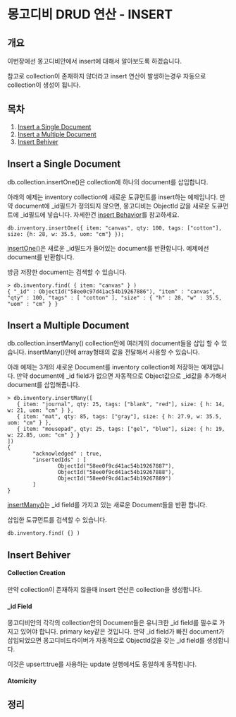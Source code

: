 # 몽고디비 DRUD 연산 - INSERT

## <a name='synopsis'><a name='synopsis'>개요</a>
이번장에선 몽고디비안에서 insert에 대해서 알아보도록 하겠습니다.

참고로 collection이 존재하지 않더라고 insert 연산이 발생하는경우 자동으로 collection이 생성이 됩니다.

## <a name='toc'><a name='toc'>목차</a>

  1. [Insert a Single Document](#iasd)
  1. [Insert a Multiple Document](#iamd)
  1. [Insert Behiver](#ib)

## <a name='iasd'><a name='iasd'>Insert a Single Document</a>
db.collection.insertOne()은 collection에 하나의 document를 삽입합니다.

아래의 예제는 inventory collection에 새로운 도큐먼트를 insert하는 예제입니다. 만약 document에 _id필드가 정의되지 않으면, 몽고디비는 ObjectId 값을 새로운 도큐먼트에 _id필드에 넣습니다. 자세한건 [insert Behavior](https://docs.mongodb.com/manual/tutorial/insert-documents/#write-op-insert-behavior)를 참고하세요.

    db.inventory.insertOne({ item: "canvas", qty: 100, tags: ["cotton"], size: {h: 28, w: 35.5, uom: "cm"} });

[insertOne()](https://docs.mongodb.com/manual/reference/method/db.collection.insertOne/#db.collection.insertOne)은 새로운 _id필드가 들어있는 document를 반환합니다. 예제에선 document를 반환합니다.

방금 저장한 document는 검색할 수 있습니다.

    > db.inventory.find( { item: "canvas" } )
    { "_id" : ObjectId("58ee0c97d41ac54b19267886"), "item" : "canvas", "qty" : 100, "tags" : [ "cotton" ], "size" : { "h" : 28, "w" : 35.5, "uom" : "cm" } }
    
## <a name='iamd'><a name='iamd'>Insert a Multiple Document</a>
db.collection.insertMany() collection안에 여러게의 document들을 삽입 할 수 있습니다. insertMany()안에 array형태의 값을 전달해서 사용할 수 있습니다.
   
아래 예제는 3개의 새로운 Document를 inventory collection에 저장하는 예제입니다. 만약 document에 _id field가 없으면 자동적으로 Object값으로 _id값을 추가해서 document를 삽입해줍니다.

    > db.inventory.insertMany([
       { item: "journal", qty: 25, tags: ["blank", "red"], size: { h: 14, w: 21, uom: "cm" } },
       { item: "mat", qty: 85, tags: ["gray"], size: { h: 27.9, w: 35.5, uom: "cm" } },
       { item: "mousepad", qty: 25, tags: ["gel", "blue"], size: { h: 19, w: 22.85, uom: "cm" } }
    ])
    {
            "acknowledged" : true,
            "insertedIds" : [
                    ObjectId("58ee0f9cd41ac54b19267887"),
                    ObjectId("58ee0f9cd41ac54b19267888"),
                    ObjectId("58ee0f9cd41ac54b19267889")
            ]
    }

[insertMany()](https://docs.mongodb.com/manual/reference/method/db.collection.insertMany/#db.collection.insertMany)는 _id field를 가지고 있는 새로운 Document들을 반환 합니다.

삽입한 도큐먼트를 검색할 수 있습니다.

    db.inventory.find( {} )

## <a name='ib'><a name='ib'>Insert Behiver</a>

#### Collection Creation
만약 collection이 존재하지 않을때 insert 연산은 collection을 생성합니다.
 
#### _id Field
몽고디비안의 각각의 collection안의 Document들은 유니크한 _id field를 필수로 가지고 있어야 합니다. primary key같은 것입니다. 만약 _id field가 빠진 document가 삽입되었으면 몽고디비드라이버가 자동적으로 ObjectId값을 갖는 _id field를 생성합니다.

이것은 upsert:true를 사용하는 update 실행에서도 동일하게 동작합니다.

#### Atomicity


## 정리
